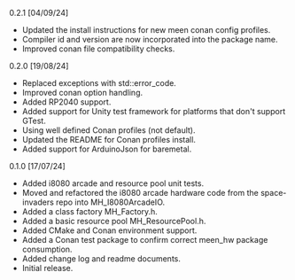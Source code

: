0.2.1 [04/09/24]
* Updated the install instructions for new meen
  conan config profiles.
* Compiler id and version are now incorporated
  into the package name.
* Improved conan file compatibility checks.

0.2.0 [19/08/24]
* Replaced exceptions with std::error_code.
* Improved conan option handling.
* Added RP2040 support.
* Added support for Unity test framework for
  platforms that don't support GTest.
* Using well defined Conan profiles (not default).
* Updated the README for Conan profiles install.
* Added support for ArduinoJson for baremetal.

0.1.0 [17/07/24]
* Added i8080 arcade and resource pool unit tests.
* Moved and refactored the i8080 arcade hardware code
  from the space-invaders repo into MH_I8080ArcadeIO.
* Added a class factory MH_Factory.h.
* Added a basic resource pool MH_ResourcePool.h. 
* Added CMake and Conan environment support.
* Added a Conan test package to confirm correct
  meen_hw package consumption.
* Added change log and readme documents.
* Initial release.